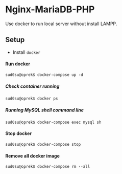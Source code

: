 # Nginx-MariaDB-PHP

Use docker to run local server without install LAMPP.

## Setup

- Install `docker`

#### Run docker

```console
sud0su@oprek$ docker-compose up -d
```

##### Check container running

```console
sud0su@oprek$ docker ps
```

##### Running MySQL shell command line

```console
sud0su@oprek$ docker-compose exec mysql sh
```

#### Stop docker

```console
sud0su@oprek$ docker-compose stop
```

#### Remove all docker image

```console
sud0su@oprek$ docker-compose rm --all
```
